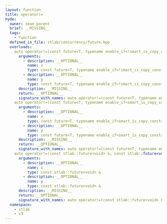 ```yaml
---
layout: function
title: operator!=
hyde:
  owner: sean-parent
  brief: __MISSING__
  tags:
    - function
  defined_in_file: stlab/concurrency/future.hpp
  overloads:
    auto operator!=(const future<T, typename enable_if<!smart_is_copy_constructible_v<typename conditional<std::is_void_v<T>, monostate, T>::type>, void>::type> &, const future<T, typename enable_if<!smart_is_copy_constructible_v<typename conditional<std::is_void_v<T>, monostate, T>::type>, void>::type> &) -> bool:
      arguments:
        - description: __OPTIONAL__
          name: x
          type: const future<T, typename enable_if<!smart_is_copy_constructible_v<typename conditional<std::is_void_v<T>, monostate, T>::type>, void>::type> &
        - description: __OPTIONAL__
          name: y
          type: const future<T, typename enable_if<!smart_is_copy_constructible_v<typename conditional<std::is_void_v<T>, monostate, T>::type>, void>::type> &
      description: __MISSING__
      return: __OPTIONAL__
      signature_with_names: auto operator!=(const future<T, typename enable_if<!smart_is_copy_constructible_v<typename conditional<std::is_void_v<T>, monostate, T>::type>, void>::type> & x, const future<T, typename enable_if<!smart_is_copy_constructible_v<typename conditional<std::is_void_v<T>, monostate, T>::type>, void>::type> & y) -> bool
    auto operator!=(const future<T, typename enable_if<smart_is_copy_constructible_v<typename conditional<std::is_void_v<T>, monostate, T>::type>, void>::type> &, const future<T, typename enable_if<smart_is_copy_constructible_v<typename conditional<std::is_void_v<T>, monostate, T>::type>, void>::type> &) -> bool:
      arguments:
        - description: __OPTIONAL__
          name: x
          type: const future<T, typename enable_if<smart_is_copy_constructible_v<typename conditional<std::is_void_v<T>, monostate, T>::type>, void>::type> &
        - description: __OPTIONAL__
          name: y
          type: const future<T, typename enable_if<smart_is_copy_constructible_v<typename conditional<std::is_void_v<T>, monostate, T>::type>, void>::type> &
      description: __MISSING__
      return: __OPTIONAL__
      signature_with_names: auto operator!=(const future<T, typename enable_if<smart_is_copy_constructible_v<typename conditional<std::is_void_v<T>, monostate, T>::type>, void>::type> & x, const future<T, typename enable_if<smart_is_copy_constructible_v<typename conditional<std::is_void_v<T>, monostate, T>::type>, void>::type> & y) -> bool
    auto operator!=(const stlab::future<void> &, const stlab::future<void> &) -> bool:
      arguments:
        - description: __OPTIONAL__
          name: x
          type: const stlab::future<void> &
        - description: __OPTIONAL__
          name: y
          type: const stlab::future<void> &
      description: __MISSING__
      return: __OPTIONAL__
      signature_with_names: auto operator!=(const stlab::future<void> & x, const stlab::future<void> & y) -> bool
  namespace:
    - stlab
    - v3
---
```

